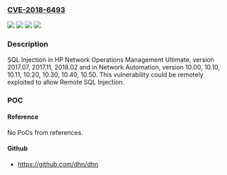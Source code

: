 ### [CVE-2018-6493](https://cve.mitre.org/cgi-bin/cvename.cgi?name=CVE-2018-6493)
![](https://img.shields.io/static/v1?label=Product&message=Network%20Automation&color=blue)
![](https://img.shields.io/static/v1?label=Product&message=Network%20Operations%20Management%20Ultimate&color=blue)
![](https://img.shields.io/static/v1?label=Version&message=n%2Fa&color=blue)
![](https://img.shields.io/static/v1?label=Vulnerability&message=SQL%20Injection&color=brighgreen)

### Description

SQL Injection in HP Network Operations Management Ultimate, version 2017.07, 2017.11, 2018.02 and in Network Automation, version 10.00, 10.10, 10.11, 10.20, 10.30, 10.40, 10.50. This vulnerability could be remotely exploited to allow Remote SQL Injection.

### POC

#### Reference
No PoCs from references.

#### Github
- https://github.com/dhn/dhn


